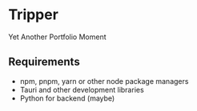 # Tripper

Yet Another Portfolio Moment

## Requirements

- npm, pnpm, yarn or other node package managers
- Tauri and other development libraries
- Python for backend (maybe)
